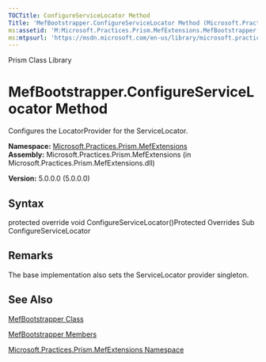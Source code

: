```yaml
---
TOCTitle: ConfigureServiceLocator Method
Title: 'MefBootstrapper.ConfigureServiceLocator Method (Microsoft.Practices.Prism.MefExtensions)'
ms:assetid: 'M:Microsoft.Practices.Prism.MefExtensions.MefBootstrapper.ConfigureServiceLocator'
ms:mtpsurl: 'https://msdn.microsoft.com/en-us/library/microsoft.practices.prism.mefextensions.mefbootstrapper.configureservicelocator(v=pandp.50)'
---
```


Prism Class Library

MefBootstrapper.ConfigureServiceLocator Method
==================================================

Configures the LocatorProvider for the ServiceLocator.

**Namespace:** [Microsoft.Practices.Prism.MefExtensions](https://msdn.microsoft.com/library/microsoft.practices.prism.mefextensions)
**Assembly:** Microsoft.Practices.Prism.MefExtensions (in Microsoft.Practices.Prism.MefExtensions.dll)

**Version:** 5.0.0.0 (5.0.0.0)

## Syntax


protected override void ConfigureServiceLocator()Protected Overrides Sub ConfigureServiceLocator

Remarks
-------

 The base implementation also sets the ServiceLocator provider singleton.

See Also
--------


[MefBootstrapper Class](https://msdn.microsoft.com/library/microsoft.practices.prism.mefextensions.mefbootstrapper)

[MefBootstrapper Members](https://msdn.microsoft.com/allmembers.t:microsoft.practices.prism.mefextensions.mefbootstrapper)

[Microsoft.Practices.Prism.MefExtensions Namespace](https://msdn.microsoft.com/library/microsoft.practices.prism.mefextensions)
